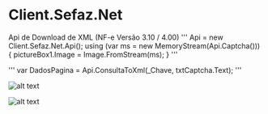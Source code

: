 # Client.Sefaz.Net
Api de Download de XML (NF-e Versão 3.10 / 4.00)
'''
Api = new Client.Sefaz.Net.Api(); 
using (var ms = new MemoryStream(Api.Captcha()))
{
    pictureBox1.Image = Image.FromStream(ms);
}
'''

'''
var DadosPagina = Api.ConsultaToXml(_Chave, txtCaptcha.Text);
'''

![alt text](http://ralms.net/img_git/Consulta.png)

![alt text](http://ralms.net/img_git/RetornoXMl.png)
